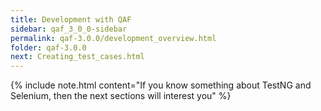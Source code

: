```yaml
---
title: Development with QAF
sidebar: qaf_3_0_0-sidebar
permalink: qaf-3.0.0/development_overview.html
folder: qaf-3.0.0
next: Creating_test_cases.html
---
```


{% include note.html content="If you know something about TestNG and Selenium, then the next sections will interest you" %}